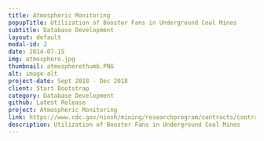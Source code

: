```yaml
---
title: Atmospheric Monitoring
popupTitle: Utilization of Booster Fans in Underground Coal Mines
subtitle: Database Development
layout: default
modal-id: 2
date: 2014-07-15
img: atmosphere.jpg
thumbnail: atmospherethumb.PNG
alt: image-alt
project-date: Sept 2018 - Dec 2018
client: Start Bootstrap
category: Database Development
github: Latest Release
project: Atmospheric Monitoring
link: https://www.cdc.gov/niosh/mining/researchprogram/contracts/contract_200-2009-30328.html
description: Utilization of Booster Fans in Underground Coal Mines
---
```

